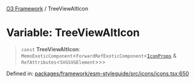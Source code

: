 [O3 Framework](../API.md) / TreeViewAltIcon

# Variable: TreeViewAltIcon

> `const` **TreeViewAltIcon**: `MemoExoticComponent`\<`ForwardRefExoticComponent`\<[`IconProps`](../type-aliases/IconProps.md) & `RefAttributes`\<`SVGSVGElement`\>\>\>

Defined in: [packages/framework/esm-styleguide/src/icons/icons.tsx:650](https://github.com/its-kios09/openmrs-esm-core/blob/main/packages/framework/esm-styleguide/src/icons/icons.tsx#L650)
